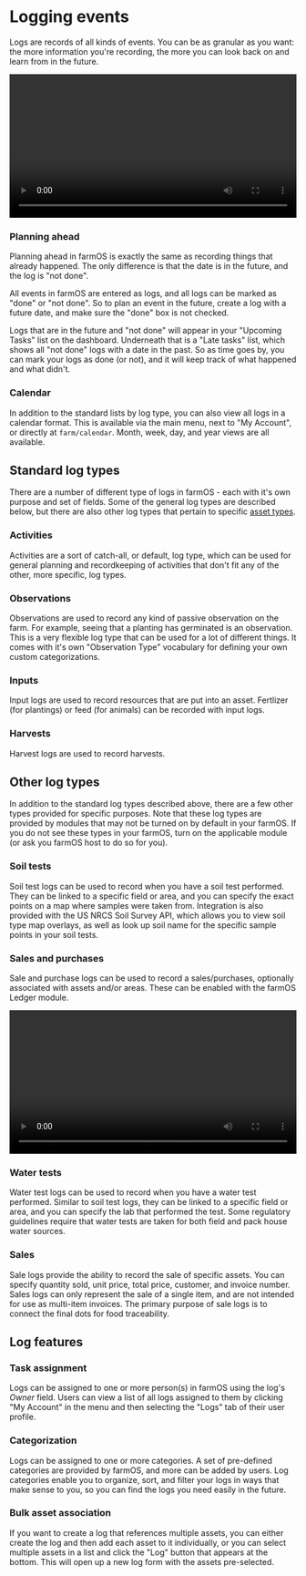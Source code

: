 # Logging events

Logs are records of all kinds of events. You can be as granular as you want: the
more information you're recording, the more you can look back on and learn from
in the future.

<div class="embed-responsive embed-responsive-16by9">
  <video class="embed-responsive-item" width="100%" controls>
    <source src="/demo/logs.mp4" type="video/mp4">
  </video>
</div>

### Planning ahead

Planning ahead in farmOS is exactly the same as recording things that already
happened. The only difference is that the date is in the future, and the log is
"not done".

All events in farmOS are entered as logs, and all logs can be marked as "done"
or "not done".  So to plan an event in the future, create a log with a future
date, and make sure the "done" box is not checked.

Logs that are in the future and "not done" will appear in your "Upcoming Tasks"
list on the dashboard. Underneath that is a "Late tasks" list, which shows all
"not done" logs with a date in the past.  So as time goes by, you can mark your
logs as done (or not), and it will keep track of what happened and what didn't.

### Calendar

In addition to the standard lists by log type, you can also view all logs in
a calendar format. This is available via the main menu, next to "My Account",
or directly at `farm/calendar`. Month, week, day, and year views are all
available.

## Standard log types

There are a number of different type of logs in farmOS - each with it's own
purpose and set of fields. Some of the general log types are described below,
but there are also other log types that pertain to specific [asset types].

### Activities

Activities are a sort of catch-all, or default, log type, which can be used for
general planning and recordkeeping of activities that don't fit any of the
other, more specific, log types.

### Observations

Observations are used to record any kind of passive observation on the farm. For
example, seeing that a planting has germinated is an observation. This is a very
flexible log type that can be used for a lot of different things. It comes with
it's own "Observation Type" vocabulary for defining your own custom
categorizations.

### Inputs

Input logs are used to record resources that are put into an asset. Fertlizer
(for plantings) or feed (for animals) can be recorded with input logs.

### Harvests

Harvest logs are used to record harvests.

## Other log types

In addition to the standard log types described above, there are a few other
types provided for specific purposes. Note that these log types are provided by
modules that may not be turned on by default in your farmOS. If you do not see
these types in your farmOS, turn on the applicable module (or ask you farmOS
host to do so for you).

### Soil tests

Soil test logs can be used to record when you have a soil test performed. They
can be linked to a specific field or area, and you can specify the exact points
on a map where samples were taken from. Integration is also provided with the
US NRCS Soil Survey API, which allows you to view soil type map overlays, as
well as look up soil name for the specific sample points in your soil tests.

### Sales and purchases

Sale and purchase logs can be used to record a sales/purchases, optionally
associated with assets and/or areas. These can be enabled with the farmOS Ledger
module.

<video width="100%" controls>
  <source src="/demo/soil.mp4" type="video/mp4">
</video>

### Water tests

Water test logs can be used to record when you have a water test performed.
Similar to soil test logs, they can be linked to a specific field or area, and
you can specify the lab that performed the test. Some regulatory guidelines
require that water tests are taken for both field and pack house water sources.

### Sales

Sale logs provide the ability to record the sale of specific assets. You can
specify quantity sold, unit price, total price, customer, and invoice number.
Sales logs can only represent the sale of a single item, and are not intended
for use as multi-item invoices. The primary purpose of sale logs is to connect
the final dots for food traceability.

## Log features

### Task assignment

Logs can be assigned to one or more person(s) in farmOS using the log's *Owner*
field. Users can view a list of all logs assigned to them by clicking
"My Account" in the menu and then selecting the "Logs" tab of their user
profile.

### Categorization

Logs can be assigned to one or more categories. A set of pre-defined categories
are provided by farmOS, and more can be added by users. Log categories enable
you to organize, sort, and filter your logs in ways that make sense to you, so
you can find the logs you need easily in the future.

### Bulk asset association

If you want to create a log that references multiple assets, you can either
create the log and then add each asset to it individually, or you can select
multiple assets in a list and click the "Log" button that appears at the bottom.
This will open up a new log form with the assets pre-selected.

[asset types]: /guide/assets

